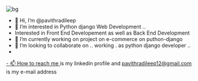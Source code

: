 ![bg](https://github.com/pavithradileep/pavithradileep/assets/137876673/0bf8fef9-3b92-4df5-a66c-195b2e435298)




- 👋 Hi, I’m @pavithradileep
- 👀 I’m interested in  Python django Web Development ..
- Interested in Front End Developement as  well as Back End Development 
- 🌱 I’m currently  working on project on  e-commerce on puthon-django
-  💞️ I’m looking to collaborate on .. working .  as python django  developer ..
- 
 [- 📫 How to reach me
](https://www.linkedin.com/in/pavithra-dileep-0435bb291/)
      is my linkedin profile
  and  pavithradileep12@gmail.com is my e-mail address

